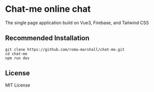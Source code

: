 # Chat-me online chat

The single page application build on Vue3, Firebase, and Tailwind CSS

## Recommended Installation

```
git clone https://github.com/roma-marshall/chat-me.git
cd chat-me
npm run dev
```

## License

MIT License
